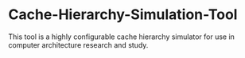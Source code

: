 # Cache-Hierarchy-Simulation-Tool
This tool is a highly configurable cache hierarchy simulator for use in computer architecture research and study.
